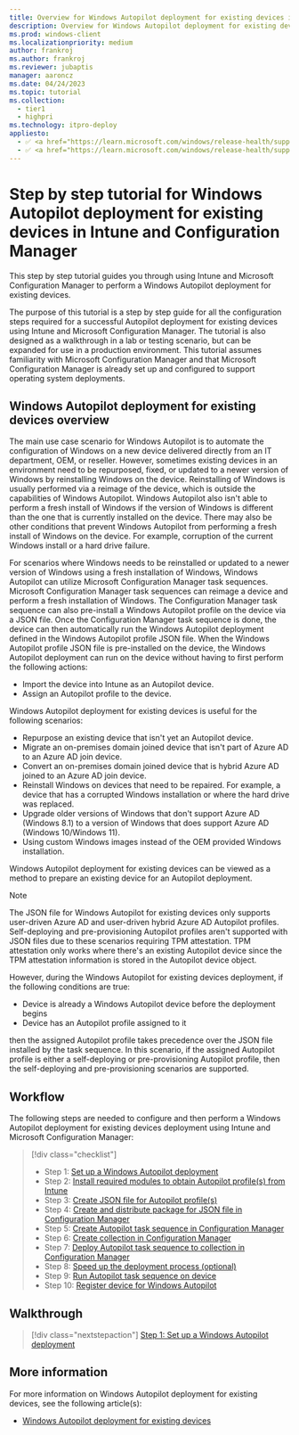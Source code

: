 ```yaml
---
title: Overview for Windows Autopilot deployment for existing devices in Intune and Configuration Manager
description: Overview for Windows Autopilot deployment for existing devices in Intune and Configuration Manager.
ms.prod: windows-client
ms.localizationpriority: medium
author: frankroj
ms.author: frankroj
ms.reviewer: jubaptis
manager: aaroncz
ms.date: 04/24/2023
ms.topic: tutorial
ms.collection: 
  - tier1
  - highpri
ms.technology: itpro-deploy
appliesto:
  - ✅ <a href="https://learn.microsoft.com/windows/release-health/supported-versions-windows-client" target="_blank">Windows 11</a>
  - ✅ <a href="https://learn.microsoft.com/windows/release-health/supported-versions-windows-client" target="_blank">Windows 10</a>
---
```


# Step by step tutorial for Windows Autopilot deployment for existing devices in Intune and Configuration Manager

This step by step tutorial guides you through using Intune and Microsoft Configuration Manager to perform a Windows Autopilot deployment for existing devices.

The purpose of this tutorial is a step by step guide for all the configuration steps required for a successful Autopilot deployment for existing devices using Intune and Microsoft Configuration Manager. The tutorial is also designed as a walkthrough in a lab or testing scenario, but can be expanded for use in a production environment. This tutorial assumes familiarity with Microsoft Configuration Manager and that Microsoft Configuration Manager is already set up and configured to support operating system deployments.

## Windows Autopilot deployment for existing devices overview

The main use case scenario for Windows Autopilot is to automate the configuration of Windows on a new device delivered directly from an IT department, OEM, or reseller. However, sometimes existing devices in an environment need to be repurposed, fixed, or updated to a newer version of Windows by reinstalling Windows on the device. Reinstalling of Windows is usually performed via a reimage of the device, which is outside the capabilities of Windows Autopilot. Windows Autopilot also isn't able to perform a fresh install of Windows if the version of Windows is different than the one that is currently installed on the device. There may also be other conditions that prevent Windows Autopilot from performing a fresh install of Windows on the device. For example, corruption of the current Windows install or a hard drive failure.

For scenarios where Windows needs to be reinstalled or updated to a newer version of Windows using a fresh installation of Windows, Windows Autopilot can utilize Microsoft Configuration Manager task sequences. Microsoft Configuration Manager task sequences can reimage a device and perform a fresh installation of Windows. The Configuration Manager task sequence can also pre-install a Windows Autopilot profile on the device via a JSON file. Once the Configuration Manager task sequence is done, the device can then automatically run the Windows Autopilot deployment defined in the Windows Autopilot profile JSON file. When the Windows Autopilot profile JSON file is pre-installed on the device, the Windows Autopilot deployment can run on the device without having to first perform the following actions:

- Import the device into Intune as an Autopilot device.
- Assign an Autopilot profile to the device.

Windows Autopilot deployment for existing devices is useful for the following scenarios:

- Repurpose an existing device that isn't yet an Autopilot device.
- Migrate an on-premises domain joined device that isn't part of Azure AD to an Azure AD join device.
- Convert an on-premises domain joined device that is hybrid Azure AD joined to an Azure AD join device.
- Reinstall Windows on devices that need to be repaired. For example, a device that has a corrupted Windows installation or where the hard drive was replaced.
- Upgrade older versions of Windows that don't support Azure AD (Windows 8.1) to a version of Windows that does support Azure AD (Windows 10/Windows 11).
- Using custom Windows images instead of the OEM provided Windows installation.

Windows Autopilot deployment for existing devices can be viewed as a method to prepare an existing device for an Autopilot deployment.

> [!NOTE]
>
> The JSON file for Windows Autopilot for existing devices only supports user-driven Azure AD and user-driven hybrid Azure AD Autopilot profiles. Self-deploying and pre-provisioning Autopilot profiles aren't supported with JSON files due to these scenarios requiring TPM attestation. TPM attestation only works where there's an existing Autopilot device since the TPM attestation information is stored in the Autopilot device object.
>
> However, during the Windows Autopilot for existing devices deployment, if the following conditions are true:
>
> - Device is already a Windows Autopilot device before the deployment begins
> - Device has an Autopilot profile assigned to it
>
> then the assigned Autopilot profile takes precedence over the JSON file installed by the task sequence. In this scenario, if the assigned Autopilot profile is either a self-deploying or pre-provisioning Autopilot profile, then the self-deploying and pre-provisioning scenarios are supported.

## Workflow

The following steps are needed to configure and then perform a Windows Autopilot deployment for existing devices deployment using Intune and Microsoft Configuration Manager:

> [!div class="checklist"]
> - Step 1: [Set up a Windows Autopilot deployment](setup-autopilot-deployment.md)
> - Step 2: [Install required modules to obtain Autopilot profile(s) from Intune](install-modules.md)
> - Step 3: [Create JSON file for Autopilot profile(s)](create-json-file.md)
> - Step 4: [Create and distribute package for JSON file in Configuration Manager](create-json-package.md)
> - Step 5: [Create Autopilot task sequence in Configuration Manager](create-autopilot-task-sequence.md)
> - Step 6: [Create collection in Configuration Manager](create-collection.md)
> - Step 7: [Deploy Autopilot task sequence to collection in Configuration Manager](deploy-autopilot-task-sequence.md)
> - Step 8: [Speed up the deployment process (optional)](speed-up-deployment.md)
> - Step 9: [Run Autopilot task sequence on device](run-autopilot-task-sequence.md)
> - Step 10: [Register device for Windows Autopilot](register-device.md)

## Walkthrough

> [!div class="nextstepaction"]
> [Step 1: Set up a Windows Autopilot deployment](setup-autopilot-deployment.md)

## More information

For more information on Windows Autopilot deployment for existing devices, see the following article(s):

- [Windows Autopilot deployment for existing devices](/mem/autopilot/existing-devices)
